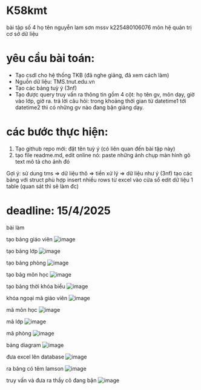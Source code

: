 # K58kmt
bài tập số 4 họ tên nguyễn lam sơn mssv k225480106076 môn hệ quản trị cơ sở dữ liệu 

# yêu cầu bài toán:
 - Tạo csdl cho hệ thống TKB (đã nghe giảng, đã xem cách làm)
 - Nguồn dữ liệu: TMS.tnut.edu.vn
 - Tạo các bảng tuỳ ý (3nf)
 - Tạo được query truy vấn ra thông tin gồm 4 cột: họ tên gv, môn dạy, giờ vào lớp, giờ ra.
   trả lời câu hỏi: trong khoảng thời gian từ datetime1 tới datetime2 thì có những gv nào đang bận giảng dạy.

# các bước thực hiện:
1. Tạo github repo mới: đặt tên tuỳ ý (có liên quan đến bài tập này)
2. tạo file readme.md, edit online nó:
   paste những ảnh chụp màn hình
   gõ text mô tả cho ảnh đó

Gợi ý:
  sử dung tms => dữ liệu thô => tiền xử lý => dữ liệu như ý (3nf)
  tạo các bảng với struct phù hợp
  insert nhiều rows từ excel vào cửa sổ edit dữ liệu 1 table (quan sát thì sẽ làm đc)
  

# deadline: 15/4/2025


bài làm 

tạo bảng giáo viên
![image](https://github.com/user-attachments/assets/5a0911d3-250a-4ced-8a09-4b215fcd13be)

tạo bảng lớp
![image](https://github.com/user-attachments/assets/d2d7623a-87d4-46b3-ae3a-338213778780)

tạo bảng phòng 
![image](https://github.com/user-attachments/assets/1b44a3d2-7b52-4488-879c-af436e90b32c)

tạo bảg môn học
![image](https://github.com/user-attachments/assets/294d1bd8-13c3-42ac-8a90-3397192faf3b)

tạo bảng thời khóa biểu
![image](https://github.com/user-attachments/assets/9eaa0518-7ddf-4abe-bc4b-c6226659dede)

khóa ngoại
mã giáo viên
![image](https://github.com/user-attachments/assets/4b0a379b-fe52-4482-97ac-b1b0c54363fb)

mã môn học
![image](https://github.com/user-attachments/assets/892d2971-7971-4d3a-b9d3-9d2eba72b492)

mã lớp
![image](https://github.com/user-attachments/assets/185decb1-b498-4ece-b14b-86dad4abf0f9)

mã phòng 
![image](https://github.com/user-attachments/assets/56088a76-7e1e-4cf5-9f44-8e5ff0d85e4f)

bảng diagram
![image](https://github.com/user-attachments/assets/a88a0a94-db5d-44ae-a4f3-14a5c1f33805)

đưa excel lên database
![image](https://github.com/user-attachments/assets/a49a6491-081e-4c3f-af19-889498629ddf)

ra bảng có têm lamson
![image](https://github.com/user-attachments/assets/a54872eb-3761-4063-9329-218bb2f3dfec)

truy vấn và đưa ra thầy cô đang bận 
![image](https://github.com/user-attachments/assets/48698ddf-2ae3-43d2-bf65-768f53e6fc56)













